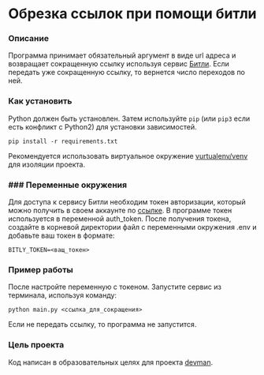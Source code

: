 # Обрезка ссылок при помощи битли

### Описание

Программа принимает обязательный аргумент в виде url адреса и возвращает сокращенную ссылку используя сервис [Битли](https://app.bitly.com/Blc58Dqv93o/bitlinks/33kiQfx).
Если передать уже сокращенную ссылку, то вернется число переходов по ней.

### Как установить

Python должен быть установлен.
Затем используйте `pip` (или `pip3` если есть конфликт с Python2) для установки зависимостей.
```
pip install -r requirements.txt
```

Рекомендуется использовать виртуальное окружение [vurtualenv/venv]('https://virtualenv.pypa.io/en/stable/') для изоляции проекта.

### ### Переменные окружения

Для доступа к сервису Битли необходим токен авторизации, который можно получить в своем аккаунте по [ссылке]('https://app.bitly.com/settings/api/'). В программе токен используется в переменной auth_token.
После получения токена, создайте в корневой директории файл с переменными окружения .env и добавьте ваш токен в формате:
```
BITLY_TOKEN=<ващ_токен>
```

### Пример работы

После настройте переменную с токеном. Запустите сервис из терминала, используя команду:
```
python main.py <ссылка_для_сокращения>
```
Если не передать ссылку, то программа не запустится.


### Цель проекта

Код написан в образовательных целях для проекта [devman]('https://dvmn.org/').